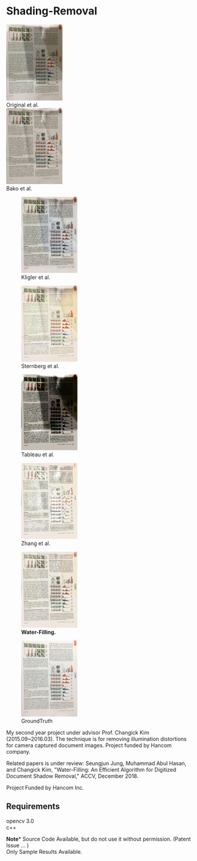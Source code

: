 # Shading-Removal

<div class="row">
  <div class="column">
    <img src="examples/original_14_small.png" width="150" title="original">
    <figcaption>Original et al.</figcaption>
  </div>
  <div class="column">
    <img src="examples/bako_14_small.png" width="150" title="bako">
    <figcaption>Bako et al.</figcaption>
  </div>
</div>


<figure>
  <img src="examples/kligler_14_small.png" width="150" title="kligler">
  <figcaption>Kligler et al.</figcaption>
</figure>
<figure>
  <img src="examples/sternberg_14_small.png" width="150" title="sternberg">
  <figcaption>Sternberg et al.</figcaption>
</figure>

<figure>
  <img src="examples/tableau_14_small.png" width="150" title="tableau">
  <figcaption>Tableau et al.</figcaption>
</figure>

<figure>
  <img src="examples/zhang_14_small.png" width="150" title="zhang">
  <figcaption>Zhang et al.</figcaption>
</figure>

<figure>
  <img src="examples/ours_14_small.png" width="150" title="water">
  <figcaption><b>Water-Filling.</b></figcaption>
</figure>

<figure>
  <img src="examples/gt_14_small.png" width="150" title="gt">
  <figcaption>GroundTruth</figcaption>
</figure>


My second year project under advisor Prof. Changick Kim (2015.09~2016.03). The technique is for removing illumination distortions for camera captured document images. Project funded by Hancom company.

Related papers is under review:
Seungjun Jung, Muhammad Abul Hasan, and Changick Kim, "Water-Filling: An Efficient Algorithm for Digitized Document Shadow Removal," ACCV, December 2018.

Project Funded by Hancom Inc.

<h2> Requirements </h2>

opencv 3.0 <br>
c++ <br>

**********************Note***********************
Source Code Available, but do not use it without permission. (Patent Issue ... ) <br>
Only Sample Results Available.
